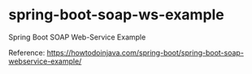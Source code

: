# spring-boot-soap-ws-example
Spring Boot SOAP Web-Service Example

Reference: https://howtodoinjava.com/spring-boot/spring-boot-soap-webservice-example/
